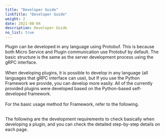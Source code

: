 ```yaml
---
title: "Developer Guide"
linkTitle: "Developer Guide"
weight: 2
date: 2021-08-04
description: Developer Guide
no_list: true
---
```


Plugin can be developed in any language using Protobuf.
This is because both Micro Service and Plugin communication use Protobuf by default. The basic structure is the same as the server development process using the gRPC interface.
<br><br>
When developing plugins, it is possible to develop in any language (all languages that gRPC interface can use), but
If you use the Python Framework we provide, you can develop more easily.
All of the currently provided plugins were developed based on the Python-based self-developed framework.
<br><br>
For the basic usage method for Framework, refer to the following.
<br><br>

The following are the development requirements to check basically when developing a plugin, and you can check the detailed step-by-step details on each page.

